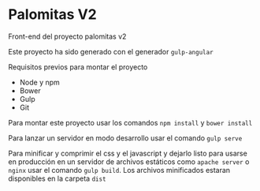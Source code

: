 # Palomitas V2

Front-end del proyecto palomitas v2

Este proyecto ha sido generado con el generador `gulp-angular`

Requisitos previos para montar el proyecto

- Node y npm
- Bower
- Gulp
- Git

Para montar este proyecto usar los comandos `npm install` y `bower install`

Para lanzar un servidor en modo desarrollo usar el comando `gulp serve`

Para minificar y comprimir el css y el javascript y dejarlo listo para usarse en producción en un servidor de archivos estáticos como `apache server` o `nginx` usar el comando `gulp build`. Los archivos minificados estaran disponibles en la carpeta `dist`
